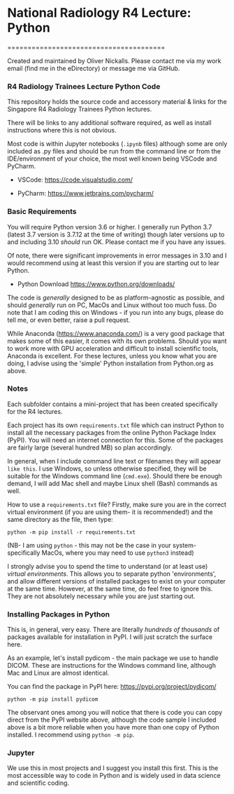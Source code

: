 # National Radiology R4 Lecture: Python
=======================================

Created and maintained by Oliver Nickalls. Please contact me via my work email (find me in the eDirectory) or message me via GitHub.

### R4 Radiology Trainees Lecture Python Code

This repository holds the source code and accessory material & links for the Singapore R4 Radiology Trainees Python lectures.

There will be links to any additional software required, as well as install instructions where this is not obvious.

Most code is within Jupyter notebooks (`.ipynb` files) although some are only included as .py files and should be run from the
command line or from the IDE/environment of your choice, the most well known being VSCode and PyCharm.

- VSCode: https://code.visualstudio.com/

- PyCharm: https://www.jetbrains.com/pycharm/

### Basic Requirements

You will require Python version 3.6 or higher.  I generally run Python 3.7 (latest 3.7 version is 3.7.12 at the time of writing) though later versions up to and including 3.10 _should_ run OK.  Please contact me if you have any issues.

Of note, there were significant improvements in error messages in 3.10 and I would recommend using at least this version if you are starting out to lear Python.

- Python Download https://www.python.org/downloads/

The code is _generally_ designed to be as platform-agnostic as possible, and should _generally_ run on PC, MacOs and Linux without too much fuss.  Do note that I am coding this on Windows - if you run into any bugs, please do tell me, or even better, raise a pull request.

While Anaconda (https://www.anaconda.com/) is a very good package that makes some of this easier, it comes with its own problems.  Should you want to work more with GPU acceleration and difficult to install scientific tools, Anaconda is excellent.  For these lectures, unless you know what you are doing, I advise using the 'simple' Python installation from Python.org as above.

### Notes

Each subfolder contains a mini-project that has been created specifically for the R4 lectures.

Each project has its own `requirements.txt` file which can instruct Python to install all the necessary packages from the online Python Package Index (PyPI).  You will need an internet connection for this.  Some of the packages are fairly large (several hundred MB) so plan accordingly.

In general, when I include command line text or filenames they will appear `like this`.  I use Windows, so unless otherwise specified, they will be suitable for the Windows command line (`cmd.exe`).  Should there be enough demand, I will add Mac shell and maybe Linux shell (Bash) commands as well.

How to use a `requirements.txt` file?  Firstly, make sure you are in the correct virtual environment (if you are using them- it is recommended!) and the same directory as the file, then type:

`python -m pip install -r requirements.txt`

(NB- I am using `python` - this may not be the case in your system- specifically MacOs, where you may need to use `python3` instead)

I strongly advise you to spend the time to understand (or at least use) _virtual environments_.  This allows you to separate python 'environments', and allow different versions of installed packages to exist on your computer at the same time.  However, at the same time, do feel free to ignore this.  They are not absolutely necessary while you are just starting out.

### Installing Packages in Python

This is, in general, very easy.  There are literally _hundreds of thousands_ of packages available for installation in PyPI.  I will just scratch the surface here.

As an example, let's install pydicom - the main package we use to handle DICOM.  These are instructions for the Windows command line, although Mac and Linux are almost identical.

You can find the package in PyPI here: https://pypi.org/project/pydicom/

`python -m pip install pydicom`

The observant ones among you will notice that there is code you can copy direct from the PyPI website above, although the code sample I included above is a bit more reliable when you have more than one copy of Python installed.  I recommend using `python -m pip`.

### Jupyter

We use this in most projects and I suggest you install this first.  This is the most accessible way to code in Python and is widely used in data science and scientific
coding.
